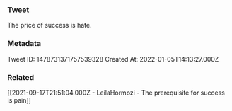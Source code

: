 ### Tweet
The price of success is hate.

### Metadata
Tweet ID: 1478731371757539328
Created At: 2022-01-05T14:13:27.000Z

### Related
[[2021-09-17T21:51:04.000Z - LeilaHormozi - The prerequisite for success is pain]]

